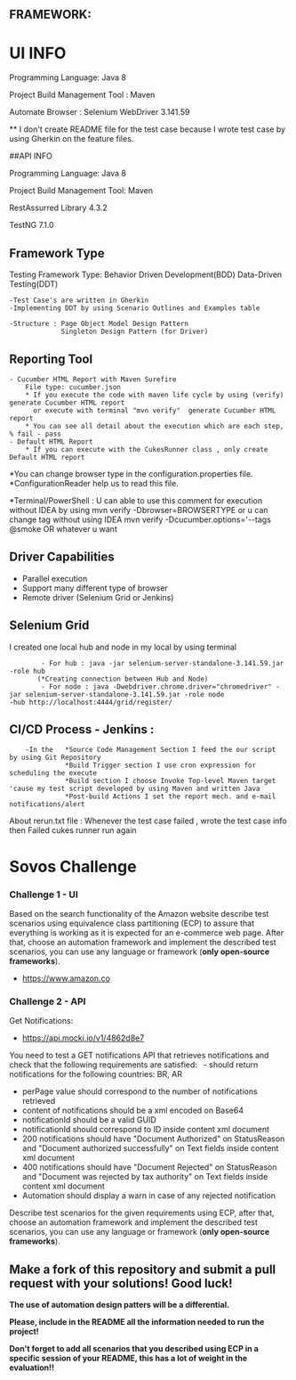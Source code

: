 ## FRAMEWORK:
# UI INFO
Programming Language: Java 8

Project Build Management Tool : Maven

Automate Browser : Selenium WebDriver 3.141.59

** I don't create README file for the test case because I wrote test case by using Gherkin on the feature files.

##API INFO

Programming Language: Java 8 

Project Build Management Tool: Maven

RestAssurred Library 4.3.2

TestNG 7.1.0

## Framework Type

Testing Framework Type: Behavior Driven Development(BDD) 
Data-Driven Testing(DDT)

    -Test Case's are written in Gherkin
    -Implementing DDT by using Scenario Outlines and Examples table

    -Structure : Page Object Model Design Pattern
                 Singleton Design Pattern (for Driver)

## Reporting Tool
    - Cucumber HTML Report with Maven Surefire
        File type: cucumber.json
        * If you execute the code with maven life cycle by using (verify)  generate Cucumber HTML report
          or execute with terminal "mvn verify"  generate Cucumber HTML report
        * You can see all detail about the execution which are each step, % fail - pass
    - Default HTML Report
        * If you can execute with the CukesRunner class , only create Default HTML report

*You can change browser type in the configuration.properties file. *ConfigurationReader help us to read this file.

*Terminal/PowerShell : U can able to use this comment for execution without IDEA by using mvn verify -Dbrowser=BROWSERTYPE or
                      u can change tag without using IDEA mvn verify -Dcucumber.options='--tags @smoke OR whatever u want

## Driver Capabilities
  - Parallel execution
  - Support many different type of browser
  - Remote driver (Selenium Grid or Jenkins)
## Selenium Grid 
I created one local hub and node in my local by using terminal

            - For hub : java -jar selenium-server-standalone-3.141.59.jar -role hub
           (*Creating connection between Hub and Node)
            - For node : java -Dwebdriver.chrome.driver="chromedriver" -jar selenium-server-standalone-3.141.59.jar -role node                                                                                       -hub http://localhost:4444/grid/register/

## CI/CD Process - Jenkins :

        -In the   *Source Code Management Section I feed the our script  by using Git Repository
                  *Build Trigger section I use cron expression for scheduling the execute
                  *Build section I choose Invoke Top-level Maven target 'cause my test script developed by using Maven and written Java
                  *Post-build Actions I set the report mech. and e-mail notifications/alert

About rerun.txt file : Whenever the test case failed , wrote the test case info then Failed cukes runner run again

# Sovos Challenge #

### Challenge 1 - UI ###

Based on the search functionality of the Amazon website describe test scenarios using equivalence class partitioning (ECP) to assure that everything is working as it is expected for an e-commerce web page. After that, choose an automation framework and implement the described test scenarios, you can use any language or framework (**only open-source frameworks**).

* https://www.amazon.co

### Challenge 2 - API ###

Get Notifications: 
* https://api.mocki.io/v1/4862d8e7

You need to test a GET notifications API that retrieves notifications and check that the following requirements are satisfied:
`
`- should return notifications for the following countries: BR, AR
- perPage value should correspond to the number of notifications retrieved
- content of notifications should be a xml encoded on Base64
- notificationId should be a valid GUID
- notificationId should correspond to ID inside content xml document
- 200 notifications should have "Document Authorized" on StatusReason and "Document authorized successfully" on Text fields inside content xml document
- 400 notifications should have "Document Rejected" on StatusReason and "Document was rejected by tax authority" on Text fields inside content xml document
- Automation should display a warn in case of any rejected notification

Describe test scenarios for the given requirements using ECP, after that, choose an automation framework and implement the described test scenarios, you can use any language or framework (**only open-source frameworks**). 




## Make a fork of this repository and submit a pull request with your solutions! Good luck! ##


**The use of automation design patters will be a differential.**

**Please, include in the README all the information needed to run the project!**

**Don't forget to add all scenarios that you described using ECP in a specific session of your README, this has a lot of weight in the evaluation!!**

